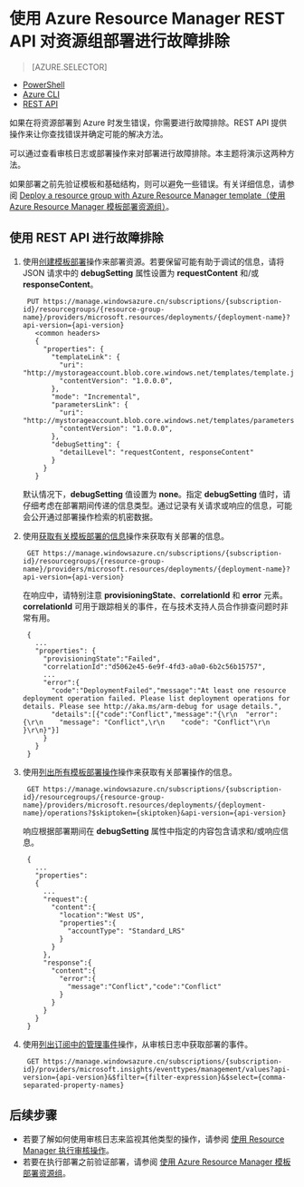 <properties
   pageTitle="使用 REST API 对部署进行故障排除 | Azure"
   description="介绍如何使用 Azure Resource Manager REST API 来检测和解决资源管理器部署的问题。"
   services="azure-resource-manager,virtual-machines"
   documentationCenter=""
   tags="top-support-issue"
   authors="tfitzmac"
   manager="timlt"
   editor=""/>

<tags
   ms.service="azure-resource-manager"
   ms.date="03/21/2016"
   wacn.date="05/05/2016"/>

# 使用 Azure Resource Manager REST API 对资源组部署进行故障排除

> [AZURE.SELECTOR]
- [PowerShell](/documentation/articles/resource-manager-troubleshoot-deployments-powershell)
- [Azure CLI](/documentation/articles/resource-manager-troubleshoot-deployments-cli)
- [REST API](/documentation/articles/resource-manager-troubleshoot-deployments-rest)

如果在将资源部署到 Azure 时发生错误，你需要进行故障排除。REST API 提供操作来让你查找错误并确定可能的解决方法。

可以通过查看审核日志或部署操作来对部署进行故障排除。本主题将演示这两种方法。

如果部署之前先验证模板和基础结构，则可以避免一些错误。有关详细信息，请参阅 [Deploy a resource group with Azure Resource Manager template（使用 Azure Resource Manager 模板部署资源组）](resource-group-template-deploy.md)。

## 使用 REST API 进行故障排除

1. 使用[创建模板部署](https://msdn.microsoft.com/zh-cn/library/azure/dn790564.aspx)操作来部署资源。若要保留可能有助于调试的信息，请将 JSON 请求中的 **debugSetting** 属性设置为 **requestContent** 和/或 **responseContent**。 

        PUT https://manage.windowsazure.cn/subscriptions/{subscription-id}/resourcegroups/{resource-group-name}/providers/microsoft.resources/deployments/{deployment-name}?api-version={api-version}
          <common headers>
          {
            "properties": {
              "templateLink": {
                "uri": "http://mystorageaccount.blob.core.windows.net/templates/template.json",
                "contentVersion": "1.0.0.0",
              },
              "mode": "Incremental",
              "parametersLink": {
                "uri": "http://mystorageaccount.blob.core.windows.net/templates/parameters.json",
                "contentVersion": "1.0.0.0",      
              },
              "debugSetting": {
                "detailLevel": "requestContent, responseContent"
              }
            }
          }

    默认情况下，**debugSetting** 值设置为 **none**。指定 **debugSetting** 值时，请仔细考虑在部署期间传递的信息类型。通过记录有关请求或响应的信息，可能会公开通过部署操作检索的机密数据。

2. 使用[获取有关模板部署的信息](https://msdn.microsoft.com/zh-cn/library/azure/dn790565.aspx)操作来获取有关部署的信息。

        GET https://manage.windowsazure.cn/subscriptions/{subscription-id}/resourcegroups/{resource-group-name}/providers/microsoft.resources/deployments/{deployment-name}?api-version={api-version}

    在响应中，请特别注意 **provisioningState**、**correlationId** 和 **error** 元素。**correlationId** 可用于跟踪相关的事件，在与技术支持人员合作排查问题时非常有用。
    
        { 
          ...
          "properties": {
            "provisioningState":"Failed",
            "correlationId":"d5062e45-6e9f-4fd3-a0a0-6b2c56b15757",
            ...
            "error":{
              "code":"DeploymentFailed","message":"At least one resource deployment operation failed. Please list deployment operations for details. Please see http://aka.ms/arm-debug for usage details.",
              "details":[{"code":"Conflict","message":"{\r\n  "error": {\r\n    "message": "Conflict",\r\n    "code": "Conflict"\r\n  }\r\n}"}]
            }  
          }
        }

3. 使用[列出所有模板部署操作](https://msdn.microsoft.com/zh-cn/library/azure/dn790518.aspx)操作来获取有关部署操作的信息。

        GET https://manage.windowsazure.cn/subscriptions/{subscription-id}/resourcegroups/{resource-group-name}/providers/microsoft.resources/deployments/{deployment-name}/operations?$skiptoken={skiptoken}&api-version={api-version}

    响应根据部署期间在 **debugSetting** 属性中指定的内容包含请求和/或响应信息。
    
        {
          ...
          "properties": 
          {
            ...
            "request":{
              "content":{
                "location":"West US",
                "properties":{
                  "accountType": "Standard_LRS"
                }
              }
            },
            "response":{
              "content":{
                "error":{
                  "message":"Conflict","code":"Conflict"
                }
              }
            }
          }
        }

4. 使用[列出订阅中的管理事件](https://msdn.microsoft.com/zh-cn/library/azure/dn931934.aspx)操作，从审核日志中获取部署的事件。

        GET https://manage.windowsazure.cn/subscriptions/{subscription-id}/providers/microsoft.insights/eventtypes/management/values?api-version={api-version}&$filter={filter-expression}&$select={comma-separated-property-names}


## 后续步骤

- 若要了解如何使用审核日志来监视其他类型的操作，请参阅 [使用 Resource Manager 执行审核操作](/documentation/articles/resource-group-audit)。
- 若要在执行部署之前验证部署，请参阅 [使用 Azure Resource Manager 模板部署资源组](/documentation/articles/resource-group-template-deploy)。

<!---HONumber=Mooncake_0425_2016-->